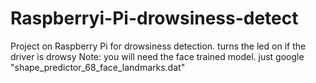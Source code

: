 # Raspberryi-Pi-drowsiness-detect
Project on Raspberry Pi for drowsiness detection. turns the led on if the driver is drowsy
Note: you will need the face trained model. just google "shape_predictor_68_face_landmarks.dat"
